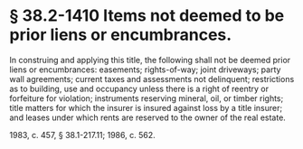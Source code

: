 # § 38.2-1410 Items not deemed to be prior liens or encumbrances.

<p>In construing and applying this title, the following shall not be deemed prior liens or encumbrances: easements; rights-of-way; joint driveways; party wall agreements; current taxes and assessments not delinquent; restrictions as to building, use and occupancy unless there is a right of reentry or forfeiture for violation; instruments reserving mineral, oil, or timber rights; title matters for which the insurer is insured against loss by a title insurer; and leases under which rents are reserved to the owner of the real estate.</p><p>1983, c. 457, § 38.1-217.11; 1986, c. 562.</p>
